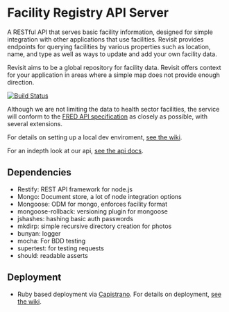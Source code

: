# Facility Registry API Server

A RESTful API that serves basic facility information, designed for simple integration with other applications that use facilities. Revisit provides endpoints for querying facilities by various properties such as location, name, and type as well as ways to update and add your own facility data.

Revisit aims to be a global repository for facility data. Revisit offers context for your application in areas where a simple map does not provide enough direction.

[![Build Status](https://travis-ci.org/SEL-Columbia/Revisit-Server.png)](https://travis-ci.org/SEL-Columbia/Revisit-Server)

Although we are not limiting the data to health sector facilities, the service will conform to the [FRED API specification](http://facilityregistry.org/) as closely as possible, with several extensions.

For details on setting up a local dev enviroment, [see the wiki](https://github.com/SEL-Columbia/Revisit-Server/wiki/Setting-Up-a-Local-Environment).

For an indepth look at our api, [see the api docs](https://github.com/SEL-Columbia/Revisit-Server/wiki/API-Documentation-v0.2.1).


## Dependencies
* Restify: REST API framework for node.js
* Mongo: Document store, a lot of node integration options
* Mongoose: ODM for mongo, enforces facility format
* mongoose-rollback: versioning plugin for mongoose
* jshashes: hashing basic auth passwords
* mkdirp: simple recursive directory creation for photos
* bunyan: logger
* mocha: For BDD testing
* supertest: for testing requests
* should: readable asserts 

## Deployment
* Ruby based deployment via [Capistrano](http://capistranorb.com). For details on deployment, [see the  wiki](https://github.com/SEL-Columbia/Revisit-Server/wiki/Deployment).
